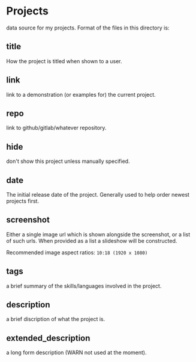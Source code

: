 # Projects
data source for my projects. Format of the files in this directory is:

## title
How the project is titled when shown to a user.

## link
link to a demonstration (or examples for) the current project.

## repo
link to github/gitlab/whatever repository.

## hide
don't show this project unless manually specified.

## date
The initial release date of the project. Generally used to help order
newest projects first.

## screenshot
Either a single image url which is shown alongside the screenshot, or
a list of such urls. When provided as a list a slideshow will be
constructed.

Recommended image aspect ratios: `10:18 (1920 x 1080)`

## tags
a brief summary of the skills/languages involved in the project.

## description
a brief discription of what the project is.

## extended_description
a long form description (WARN not used at the moment).
